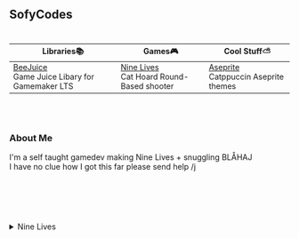 <h2> SofyCodes </h2>

#

| Libraries📚 | Games🎮 |  Cool Stuff⛅  |
| ----------- | ----------- | ----------- |
| [BeeJuice](https://github.com/sofycodes/BeeJuice) <br>Game Juice Libary for Gamemaker LTS | [Nine Lives](https://sofydev.itch.io/nine-lives) <br>Cat Hoard Round-Based shooter| [Aseprite](https://github.com/catppuccin/aseprite) <br>Catppuccin Aseprite themes |

<br>

#

<h3> About Me </h3>
I'm a self taught gamedev making Nine Lives + snuggling BLÅHAJ<br>
I have no clue how I got this far please send help /j <br>
<br>


#
<br>

<br>

<details><summary> Nine Lives </summary>

<h3> Nine Lives Roadmap</h3>

<p align="center">
	<img src="assets/roadmap.png"/>
</p>
</details>
